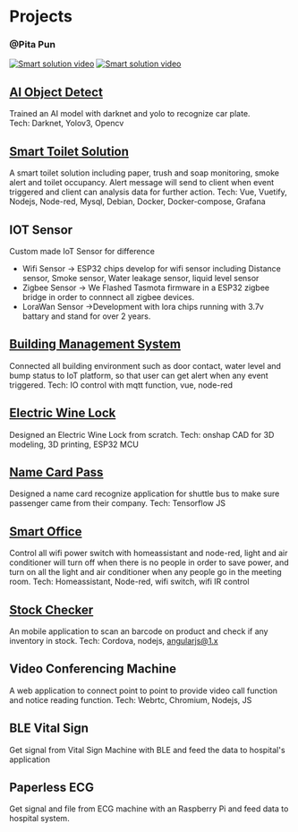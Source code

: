 # Projects

### @Pita Pun
[![Smart solution video](https://img.shields.io/twitter/url?label=LinkedIn&logo=LinkedIn&style=social&url=https%3A%2F%2Fwww.linkedin.com%2Fin%2Fpita-pun-27924966b%2F)](https://www.linkedin.com/in/pita-pun-27924966/)
[![Smart solution video](https://img.shields.io/twitter/url?label=WhatsApp&logo=WhatsApp&style=social&url=https%3A%2F%2Fapi.whatsapp.com%2Fsend%3Fphone%3D93866086%26text%3DPlease%2520Find%2520Me%2520if%2520You%2520Need)](https://wa.me/+85293866086?text=Hi%20Mr%20Pun)

## [AI Object Detect](AI%20Object%20Detect)
Trained an AI model with darknet and yolo to recognize car plate.  
Tech: Darknet, Yolov3, Opencv

## [Smart Toilet Solution](Smart%20Toilet%20Solution)

A smart toilet solution including paper, trush and soap monitoring, smoke alert and toilet occupancy. 
Alert message will send to client when event triggered and client can analysis data for further action.
Tech: Vue, Vuetify, Nodejs, Node-red, Mysql, Debian, Docker, Docker-compose, Grafana

## IOT Sensor
Custom made IoT Sensor for difference 
- Wifi Sensor -> ESP32 chips develop for wifi sensor including Distance sensor, Smoke sensor, Water leakage sensor, liquid level sensor
- Zigbee Sensor -> We Flashed Tasmota firmware in a ESP32 zigbee bridge in order to connnect all zigbee devices.
- LoraWan Sensor ->Development with lora chips running with 3.7v battary and stand for over 2 years.

## [Building Management System](Building%20Management%20System/README.md)
Connected all building environment such as door contact, water level and bump status to IoT platform, so that user can get alert when any event triggered.
Tech: IO control with mqtt function, vue, node-red

## [Electric Wine Lock](Electric%20Wine%20Lock/README.md)
Designed an Electric Wine Lock from scratch.
Tech: onshap CAD for 3D modeling, 3D printing, ESP32 MCU

## [Name Card Pass](Name%20Card%20Pass/README.md)
Designed a name card recognize application for shuttle bus to make sure passenger came from their company.
Tech: Tensorflow JS 

## [Smart Office](Smart%20Office/README.md)
Control all wifi power switch with homeassistant and node-red, light and air conditioner will turn off when there is no people in order to save power, and turn on all the light and air conditioner when any people go in the meeting room. 
Tech: Homeassistant, Node-red, wifi switch, wifi IR control

## [Stock Checker](Stock%20Checker/README.md)
An mobile application to scan an barcode on product and check if any inventory in stock.
Tech: Cordova, nodejs, angularjs@1.x

## Video Conferencing Machine
A web application to connect point to point to provide video call function and notice reading function.
Tech: Webrtc, Chromium, Nodejs, JS

## BLE Vital Sign
Get signal from Vital Sign Machine with BLE and feed the data to hospital's application

## Paperless ECG
Get signal and file from ECG machine with an Raspberry Pi and feed data to hospital system.

